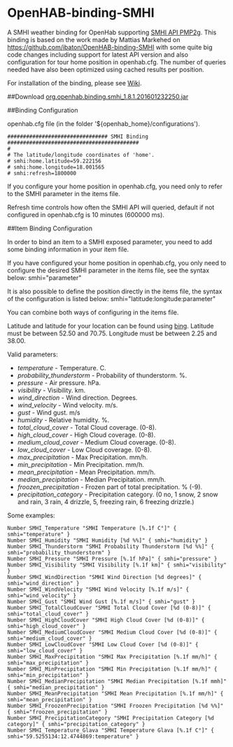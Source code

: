 OpenHAB-binding-SMHI
====================

A SMHI weather binding for OpenHab supporting [SMHI API PMP2g](http://www.smhi.se/klimatdata/ladda-ner-data/api-for-pmp-dokumentation-1.76980). 
This binding is based on the work made by Mattias Markehed on https://github.com/ibaton/OpenHAB-binding-SMHI with some quite big code changes including support for latest API version and also
configuration for tour home position in openhab.cfg. 
The number of queries needed have also been optimized using cached results per position.

For installation of the binding, please see [Wiki](https://github.com/openhab/openhab/wiki/Bindings).

##Download
[org.openhab.binding.smhi_1.8.1.201601232250.jar](https://drive.google.com/file/d/0B7ldc6wwlfo6NHhfY0hxRDFvVEk/view?usp=sharing)


##Binding Configuration

openhab.cfg file (in the folder '${openhab_home}/configurations').

	################################ SMHI Binding ##########################################
	#
	# The latitude/longitude coordinates of 'home'.
	# smhi:home.latitude=59.222156
	# smhi:home.longitude=18.001565
	# smhi:refresh=1800000

If you configure your home position in openhab.cfg, you need only to refer to the SMHI parameter
in the items file.

Refresh time controls how often the SMHI API will queried, default if not configured in
openhab.cfg is 10 minutes (600000 ms). 

##Item Binding Configuration

In order to bind an item to a SMHI exposed parameter, you need to add some binding information in your item file.

If you have configured your home position in openhab.cfg, you only need to configure the desired SMHI parameter in the items file, see the syntax below:
smhi="parameter"

It is also possible to define the position directly in the items file, the syntax of the configuration is listed below:
smhi="latitude:longitude:parameter"

You can combine both ways of configuring in the items file.

Latitude and latitude for your location can be found using [bing](http://www.bing.com/maps).
Latitude must be between 52.50 and 70.75.
Longitude must be between 2.25 and 38.00. 

Valid parameters:
* *temperature* - Temperature. C.
* *probability_thunderstorm* - Probability of thunderstorm. %.
* *pressure* - Air pressure. hPa.
* *visibility* - Visibility. km.
* *wind_direction* - Wind direction. Degrees.
* *wind_velocity* - Wind velocity. m/s.
* *gust* - Wind gust. m/s
* *humidity* - Relative humidity. %.
* *total_cloud_cover* - Total Cloud coverage. (0-8).
* *high_cloud_cover* - High Cloud coverage. (0-8).
* *medium_cloud_cover* - Medium Cloud coverage. (0-8).
* *low_cloud_cover* - Low Cloud coverage. (0-8).
* *max_precipitation* - Max Precipitation. mm/h.
* *min_precipitation* - Min Precipitation. mm/h.
* *mean_precipitation* - Mean Precipitation. mm/h.
* *median_precipitation* - Median Precipitation. mm/h.
* *froozen_precipitation* - Frozen part of total precipitation. % (-9).
* *precipitation_category* - Precipitation category. (0 no, 1 snow, 2 snow and rain, 3 rain, 4 drizzle, 5, freezing rain, 6 freezing drizzle.)

Some examples: 
```
Number SMHI_Temperature "SMHI Temperature [%.1f C°]" { smhi="temperature" }
Number SMHI_Humidity "SMHI Humidity [%d %%]" { smhi="humidity" } 
Number SMHI_Thunderstorm "SMHI Probability Thunderstorm [%d %%]" { smhi="probability_thunderstorm" }
Number SMHI_Pressure "SMHI Pressure [%.1f hPa]" { smhi="pressure" }
Number SMHI_Visibility "SMHI Visibility [%.1f km]" { smhi="visibility" } 
Number SMHI_WindDirection "SMHI Wind Direction [%d degrees]" { smhi="wind_direction" }
Number SMHI_WindVelocity "SMHI Wind Velocity [%.1f m/s]" { smhi="wind_velocity" }
Number SMHI_Gust "SMHI Wind Gust [%.1f m/s]" { smhi="gust" } 
Number SMHI_TotalCloudCover "SMHI Total Cloud Cover [%d (0-8)]" { smhi="total_cloud_cover" }
Number SMHI_HighCloudCover "SMHI High Cloud Cover [%d (0-8)]" { smhi="high_cloud_cover" }
Number SMHI_MediumCloudCover "SMHI Medium Cloud Cover [%d (0-8)]" { smhi="medium_cloud_cover" }
Number SMHI_LowCloudCover "SMHI Low Cloud Cover [%d (0-8)]" { smhi="low_cloud_cover" }
Number SMHI_MaxPrecipitation "SMHI Max Precipitation [%.1f mm/h]" { smhi="max_precipitation" }
Number SMHI_MinPrecipitation "SMHI Min Precipitation [%.1f mm/h]" { smhi="min_precipitation" }
Number SMHI_MedianPrecipitation "SMHI Median Precipitation [%.1f mmh]" { smhi="median_precipitation" }
Number SMHI_MeanPrecipitation "SMHI Mean Precipitation [%.1f mm/h]" { smhi="mean_precipitation" }
Number SMHI_FroozenPrecipitation "SMHI Froozen Precipitation [%d %%]" { smhi="froozen_precipitation" }
Number SMHI_PrecipitationCategory "SMHI Precipitation Category [%d category]" { smhi="precipitation_category" }
Number SMHI_Temperature_Glava "SMHI Temperature Glava [%.1f C°]" { smhi="59.5255134:12.4744869:temperature" }
```
